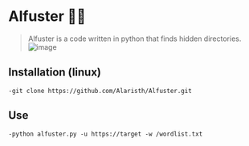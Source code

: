 # Alfuster 📂🔎
> Alfuster is a code written in python that finds hidden directories.
![image](https://github.com/Alaristh/Alfuster/assets/170560469/e0d86dcf-dec5-4c1e-8b5d-c0175c8e5e59)


## Installation (linux)
`-git clone https://github.com/Alaristh/Alfuster.git`
## Use
`-python alfuster.py -u https://target -w /wordlist.txt`
